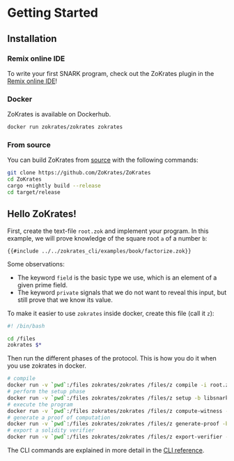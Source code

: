 # Getting Started

## Installation

### Remix online IDE

To write your first SNARK program, check out the ZoKrates plugin in the [Remix online IDE](https://remix.ethereum.org)!

### Docker

ZoKrates is available on Dockerhub.

```bash
docker run zokrates/zokrates zokrates
```

### From source

You can build ZoKrates from [source](https://github.com/ZoKrates/ZoKrates/) with the following commands:

```bash
git clone https://github.com/ZoKrates/ZoKrates
cd ZoKrates
cargo +nightly build --release
cd target/release
```

## Hello ZoKrates!

First, create the text-file `root.zok` and implement your program. In this example, we will prove knowledge of the square root `a` of a number `b`:

```zokrates
{{#include ../../zokrates_cli/examples/book/factorize.zok}}
```

Some observations:
- The keyword `field` is the basic type we use, which is an element of a given prime field.
- The keyword `private` signals that we do not want to reveal this input, but still prove that we know its value.

To make it easier to use `zokrates` inside docker, create this file (call it `z`):
```bash
#! /bin/bash

cd /files
zokrates $*
```

Then run the different phases of the protocol. This is how you do it when you use zokrates in docker.

```bash
# compile
docker run -v `pwd`:/files zokrates/zokrates /files/z compile -i root.zok
# perform the setup phase
docker run -v `pwd`:/files zokrates/zokrates /files/z setup -b libsnark -s gm17
# execute the program
docker run -v `pwd`:/files zokrates/zokrates /files/z compute-witness -a 337 113569
# generate a proof of computation
docker run -v `pwd`:/files zokrates/zokrates /files/z generate-proof -b libsnark -s gm17
# export a solidity verifier
docker run -v `pwd`:/files zokrates/zokrates /files/z export-verifier -b libsnark -s gm17
```

The CLI commands are explained in more detail in the [CLI reference](reference/cli.md).

